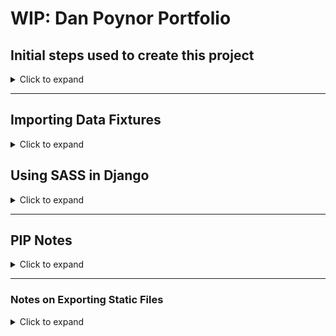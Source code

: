 # WIP: Dan Poynor Portfolio

## Initial steps used to create this project

<details>
  <summary>Click to expand</summary>

### Create A New Environment

Assuming you have Python 3 installed, create a new virtual environment for this project.

This will keep dependencies separate and avoid conflicts with other projects.

If Anaconda is installed, decactivate it's base environment and create a new one for this project.

```sh
# Deactivate the (base) environment if Anaconda is installed
conda deactivate
# Make sure virtualenv is installed
pip3 install virtualenv
# Create a new virtual environment
virtualenv venv
# Activate the new environment
source venv/bin/activate
```

### Install Dependencies

After you’ve created and activated a virtual environment, enter the command:

```sh
python -m pip install Django
python -m pip install python-dotenv
```

Verify that Django can be seen by Python:

```sh
python -m django --version
```

### Create A New Django Project and Run The Development Server

```sh
django-admin startproject danpoynor
cd danpoynor
python manage.py runserver
```

Visit <https://localhost:8000> in a web browser to see the Django welcome page.

### Automatic reloading of runserver

NOTE: The development server automatically reloads Python code for each request as needed. You don’t need to restart the server for code changes to take effect. However, some actions like adding files don’t trigger a restart, so you’ll have to restart the server in these cases.

---

### Create A New App

```sh
python manage.py startapp portfolio
```

### Create A New Model

Edit the models.py file to add a new models.

### Run Migrations

```sh
python manage.py migrate
```

### Create A Superuser

```sh
python manage.py createsuperuser
```

### Register The Models With The Admin

### Create Views

### Create Templates

Create a new directory called templates in the the app directory.

Create a new file called index.html in the templates directory.

Edit the index.html file to add some HTML.

### Create A URL

Edit the app urls.py file to add a new URL.

Edit the project urls.py file to include the app urls.

### Run The Development Server

```sh
python manage.py runserver
```

</details>

---

## Importing Data Fixtures

<details>
  <summary>Click to expand</summary>

### The `fixtures` directory contains an XML WordPress export file that can be used to import data into the database using the custom admin command located in the `portfolio/management/commands` directory

```sh
python manage.py import_wordpress_xml
```

NOTE: When importing the data a lot of debugging info will scroll past in the terminal. This is normal.

NOTE: This command will import all the models and data from the XML file needed to run the site including the associations between the models.

### The `fixtures` directory also contains JSON files that can be used to import data into the database using the custom admin commands located in the `portfolio/management/commands` directory

```sh
python3 manage.py import_clients
python3 manage.py import_industries
python3 manage.py import_markets
python3 manage.py import_media_types
python3 manage.py import_projects
python3 manage.py import_project_items
python3 manage.py import_roles
```

NOTE: When importing the project_items data a lot of debugging info will scroll past in the terminal. This is normal.

NOTE: This will import the individual models but not the associations between the models.

</details>

## Using SASS in Django

<details>
  <summary>Click to expand</summary>

In this project command line SASS is used to generate the CSS.

While developing, to compile the SASS files from `assets/scss/index.scss` into the CSS file `static/css/styles.css`, `cd` into the `portfolio` app directory and run SASS watch command using:

```sh
sass --watch assets/scss/index.scss:static/css/styles.css
```

You will have to refresh the browser to see the changes.

When ready to deploy, run the SASS build command using:

```sh
sass assets/scss/index.scss:static/css/styles.css --style compressed
```

</details>

---

## PIP Notes

<details>
  <summary>Click to expand</summary>

### Uninstall a package

```sh
pip uninstall <package_name>
```

### List installed packages

```sh
pip list
```

### List outdated packages

```sh
pip list --outdated
```

### Upgrade a package

```sh
pip install --upgrade <package_name>
```

### Install a specific version of a package

```sh
pip install <package_name>==<version_number>
```

### Install a package from a requirements file

```sh
pip install -r requirements.txt
```

### Create a requirements file

```sh
pip freeze > requirements.txt
```

</details>

---

### Notes on Exporting Static Files

<details>
  <summary>Click to expand</summary>

### Package Options for Exporting Static Files from Django

#### Static Files

- [The staticfiles app](https://docs.djangoproject.com/en/5.0/ref/contrib/staticfiles/)
- [How to manage static files (e.g. images, JavaScript, CSS)](https://docs.djangoproject.com/en/5.0/howto/static-files/)
- - [Deploying static files](https://docs.djangoproject.com/en/5.0/howto/static-files/deployment/)

#### Exporting Page

- [django-compressor](https://django-compressor.readthedocs.io/en/stable/), [django-compressor on GitHub](https://github.com/django-compressor/django-compressor)
- [django-pipeline](https://django-pipeline.readthedocs.io/en/latest/), [django-pipeline on GitHub](https://github.com/jazzband/django-pipeline)
- [django-bakery](https://django-bakery.readthedocs.io/en/latest/), [django-bakery on GitHub](https://github.com/palewire/django-bakery)
- [django-static-precompiler](https://django-static-precompiler.readthedocs.io/en/stable/), [django-static-precompiler on GitHub](https://github.com/andreyfedoseev/django-static-precompiler)
- [django-staticfiles](https://docs.djangoproject.com/en/3.1/ref/contrib/staticfiles/)

</details>
